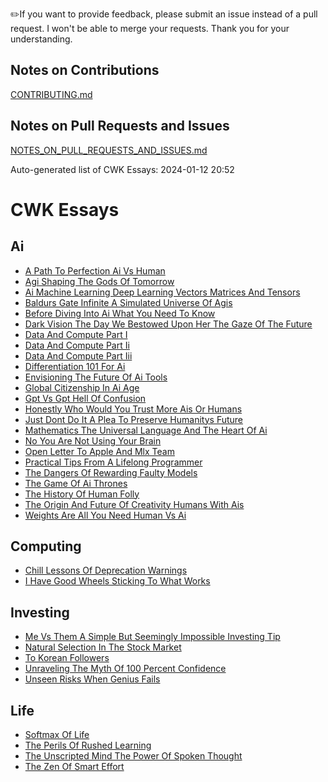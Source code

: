 
✏️If you want to provide feedback, please submit an issue instead of a pull request. I won't be able to merge your requests. Thank you for your understanding.

Notes on Contributions
----------------------
[CONTRIBUTING.md](../CONTRIBUTING.md)

Notes on Pull Requests and Issues
---------------------------------
[NOTES_ON_PULL_REQUESTS_AND_ISSUES.md](../NOTES_ON_PULL_REQUESTS_AND_ISSUES.md)

Auto-generated list of CWK Essays: 2024-01-12 20:52

# CWK Essays

## Ai

- [A Path To Perfection Ai Vs Human](AI/A-Path-to-Perfection-AI-vs-Human.md)
- [Agi Shaping The Gods Of Tomorrow](AI/AGI-Shaping-the-Gods-of-Tomorrow.md)
- [Ai Machine Learning Deep Learning Vectors Matrices And Tensors](AI/AI-Machine-Learning-Deep-Learning-Vectors-Matrices-and-Tensors.md)
- [Baldurs Gate Infinite A Simulated Universe Of Agis](AI/Baldurs-Gate-Infinite-A-Simulated-Universe-of-AGIs.md)
- [Before Diving Into Ai What You Need To Know](AI/Before-Diving-Into-AI-What-You-Need-To-Know.md)
- [Dark Vision The Day We Bestowed Upon Her The Gaze Of The Future](AI/Dark-Vision-The-Day-We-Bestowed-Upon-Her-the-Gaze-of-the-Future.md)
- [Data And Compute Part I](AI/Data-And-Compute-Part-I.md)
- [Data And Compute Part Ii](AI/Data-And-Compute-Part-II.md)
- [Data And Compute Part Iii](AI/Data-And-Compute-Part-III.md)
- [Differentiation 101 For Ai](AI/Differentiation-101-for-AI.md)
- [Envisioning The Future Of Ai Tools](AI/Envisioning-The-Future-of-AI-Tools.md)
- [Global Citizenship In Ai Age](AI/Global-Citizenship-in-AI-Age.md)
- [Gpt Vs Gpt Hell Of Confusion](AI/GPT-vs-GPT-Hell-Of-Confusion.md)
- [Honestly Who Would You Trust More Ais Or Humans](AI/Honestly-Who-Would-You-Trust-More-AIs-or-Humans.md)
- [Just Dont Do It A Plea To Preserve Humanitys Future](AI/Just-Dont-Do-It-A-Plea-to-Preserve-Humanitys-Future.md)
- [Mathematics The Universal Language And The Heart Of Ai](AI/Mathematics-The-Universal-Language-and-the-Heart-of-AI.md)
- [No You Are Not Using Your Brain](AI/No-You-Are-Not-Using-Your-Brain.md)
- [Open Letter To Apple And Mlx Team](AI/Open-Letter-To-Apple-And-MLX-Team.md)
- [Practical Tips From A Lifelong Programmer](AI/Practical-Tips-From-A-Lifelong-Programmer.md)
- [The Dangers Of Rewarding Faulty Models](AI/The-Dangers-of-Rewarding-Faulty-Models.md)
- [The Game Of Ai Thrones](AI/The-Game-of-AI-Thrones.md)
- [The History Of Human Folly](AI/The-History-of-Human-Folly.md)
- [The Origin And Future Of Creativity Humans With Ais](AI/The-Origin-and-Future-of-Creativity-Humans-with-AIs.md)
- [Weights Are All You Need Human Vs Ai](AI/Weights-Are-All-You-Need-Human-vs-AI.md)


## Computing

- [Chill Lessons Of Deprecation Warnings](computing/Chill-Lessons-of-Deprecation-Warnings.md)
- [I Have Good Wheels Sticking To What Works](computing/I-Have-Good-Wheels-Sticking-To-What-Works.md)


## Investing

- [Me Vs Them A Simple But Seemingly Impossible Investing Tip](investing/Me-vs-Them-A-Simple-but-Seemingly-Impossible-Investing-Tip.md)
- [Natural Selection In The Stock Market](investing/Natural-Selection-in-the-Stock-Market.md)
- [To Korean Followers](investing/To-Korean-Followers.md)
- [Unraveling The Myth Of 100 Percent Confidence](investing/Unraveling-the-Myth-of-100-Percent-Confidence.md)
- [Unseen Risks When Genius Fails](investing/Unseen-Risks-When-Genius-Fails.md)


## Life

- [Softmax Of Life](life/Softmax-of-Life.md)
- [The Perils Of Rushed Learning](life/The-Perils-of-Rushed-Learning.md)
- [The Unscripted Mind The Power Of Spoken Thought](life/The-Unscripted-Mind-The-Power-of-Spoken-Thought.md)
- [The Zen Of Smart Effort](life/The-Zen-Of-Smart-Effort.md)

